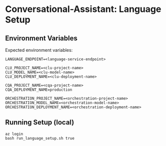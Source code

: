 # Conversational-Assistant: Language Setup

## Environment Variables
Expected environment variables:
```
LANGUAGE_ENDPOINT=<language-service-endpoint>

CLU_PROJECT_NAME=<clu-project-name>
CLU_MODEL_NAME=<clu-model-name>
CLU_DEPLOYMENT_NAME=<clu-deployment-name>

CQA_PROJECT_NAME=<cqa-project-name>
CQA_DEPLOYMENT_NAME=production

ORCHESTRATION_PROJECT_NAME=<orchestration-project-name>
ORCHESTRATION_MODEL_NAME=<orchestration-model-name>
ORCHESTRATION_DEPLOYMENT_NAME=<orchestration-deployment-name>
```

## Running Setup (local)
```
az login
bash run_language_setup.sh true
```